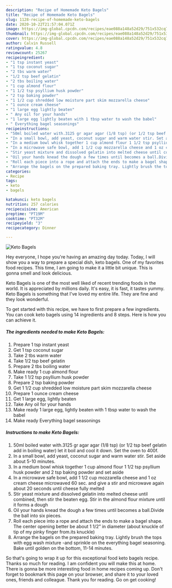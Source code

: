 ```yaml
---
description: "Recipe of Homemade Keto Bagels"
title: "Recipe of Homemade Keto Bagels"
slug: 1128-recipe-of-homemade-keto-bagels
date: 2020-10-22T21:57:04.071Z
image: https://img-global.cpcdn.com/recipes/eae088a148a52d29/751x532cq70/keto-bagels-recipe-main-photo.jpg
thumbnail: https://img-global.cpcdn.com/recipes/eae088a148a52d29/751x532cq70/keto-bagels-recipe-main-photo.jpg
cover: https://img-global.cpcdn.com/recipes/eae088a148a52d29/751x532cq70/keto-bagels-recipe-main-photo.jpg
author: Calvin Russell
ratingvalue: 4.8
reviewcount: 25267
recipeingredient:
- "1 tsp instant yeast"
- "1 tsp coconut sugar"
- "2 tbs warm water"
- "1/2 tsp beef gelatin"
- "2 tbs boiling water"
- "1 cup almond flour"
- "1 1/2 tsp psyllium husk powder"
- "2 tsp baking powder"
- "1 1/2 cup shredded low moisture part skim mozzarella cheese"
- "1 ounce cream cheese"
- "1 large egg lightly beaten"
- " Any oil for your hands"
- "1 large egg lightly beaten with 1 tbsp water to wash the babel"
- " Everything bagel seasonings"
recipeinstructions:
- "50ml boiled water with.3125 gr agar agar (1/8 tsp) (or 1/2 tsp beef gelatin add in boiling water) let it boil and cool it down. Set the oven to 400f."
- "In a small bowl, add yeast, coconut sugar and warm water stir. Set aside about 5-10 minutes."
- "In a medium bowl whisk together 1 cup almond flour 1 1/2 tsp psyllium husk powder and 2 tsp baking powder and set aside"
- "In a microwave safe bowl, add 1 1/2 cup mozzarella cheese and 1 oz cream cheese microwaved 60 sec. and give a stir and microwave again about 20 seconds until cheese fully melted"
- "Stir yeast mixture and dissolved gelatin into melted cheese until combined, then stir the beaten egg. Stir in the almond flour mixture until it forms a dough"
- "Oil your hands knead the dough a few times until becomes a ball.Divide the ball into six pieces."
- "Roll each piece into a rope and attach the ends to make a bagel shape. The center opening better be about 1 1/2” in diameter (about knuckle of tip of my pinky finger from.its knuckle)"
- "Arrange the bagels on the prepared baking tray. Lightly brush the tops with egg wash mixture -and sprinkle on the everything bagel seasoning. Bake until golden on the bottom, 11-14 minutes."
categories:
- Recipe
tags:
- keto
- bagels

katakunci: keto bagels 
nutrition: 257 calories
recipecuisine: American
preptime: "PT19M"
cooktime: "PT32M"
recipeyield: "3"
recipecategory: Dinner

---
```



![Keto Bagels](https://img-global.cpcdn.com/recipes/eae088a148a52d29/751x532cq70/keto-bagels-recipe-main-photo.jpg)

Hey everyone, I hope you're having an amazing day today. Today, I will show you a way to prepare a special dish, keto bagels. One of my favorites food recipes. This time, I am going to make it a little bit unique. This is gonna smell and look delicious.



Keto Bagels is one of the most well liked of recent trending foods in the world. It is appreciated by millions daily. It's easy, it is fast, it tastes yummy. Keto Bagels is something that I've loved my entire life. They are fine and they look wonderful.


To get started with this recipe, we have to first prepare a few ingredients. You can cook keto bagels using 14 ingredients and 8 steps. Here is how you can achieve it.

<!--inarticleads1-->

##### The ingredients needed to make Keto Bagels:

1. Prepare 1 tsp instant yeast
1. Get 1 tsp coconut sugar
1. Take 2 tbs warm water
1. Take 1/2 tsp beef gelatin
1. Prepare 2 tbs boiling water
1. Make ready 1 cup almond flour
1. Take 1 1/2 tsp psyllium husk powder
1. Prepare 2 tsp baking powder
1. Get 1 1/2 cup shredded low moisture part skim mozzarella cheese
1. Prepare 1 ounce cream cheese
1. Get 1 large egg, lightly beaten
1. Take  Any oil for your hands
1. Make ready 1 large egg, lightly beaten with 1 tbsp water to wash the babel
1. Make ready  Everything bagel seasonings




<!--inarticleads2-->

##### Instructions to make Keto Bagels:

1. 50ml boiled water with.3125 gr agar agar (1/8 tsp) (or 1/2 tsp beef gelatin add in boiling water) let it boil and cool it down. Set the oven to 400f.
1. In a small bowl, add yeast, coconut sugar and warm water stir. Set aside about 5-10 minutes.
1. In a medium bowl whisk together 1 cup almond flour 1 1/2 tsp psyllium husk powder and 2 tsp baking powder and set aside
1. In a microwave safe bowl, add 1 1/2 cup mozzarella cheese and 1 oz cream cheese microwaved 60 sec. and give a stir and microwave again about 20 seconds until cheese fully melted
1. Stir yeast mixture and dissolved gelatin into melted cheese until combined, then stir the beaten egg. Stir in the almond flour mixture until it forms a dough
1. Oil your hands knead the dough a few times until becomes a ball.Divide the ball into six pieces.
1. Roll each piece into a rope and attach the ends to make a bagel shape. The center opening better be about 1 1/2” in diameter (about knuckle of tip of my pinky finger from.its knuckle)
1. Arrange the bagels on the prepared baking tray. Lightly brush the tops with egg wash mixture -and sprinkle on the everything bagel seasoning. Bake until golden on the bottom, 11-14 minutes.




So that's going to wrap it up for this exceptional food keto bagels recipe. Thanks so much for reading. I am confident you will make this at home. There is gonna be more interesting food in home recipes coming up. Don't forget to bookmark this page on your browser, and share it to your loved ones, friends and colleague. Thank you for reading. Go on get cooking!
